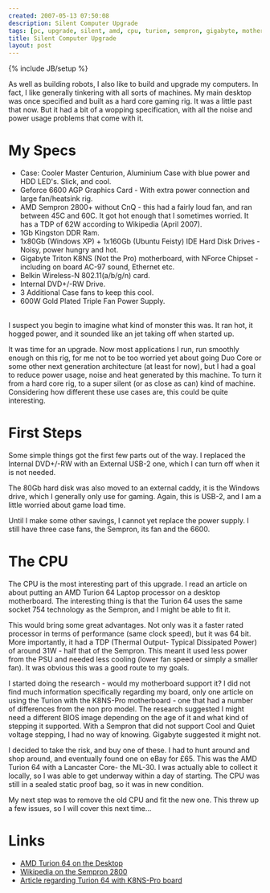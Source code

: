 ```yaml
---
created: 2007-05-13 07:50:08
description: Silent Computer Upgrade
tags: [pc, upgrade, silent, amd, cpu, turion, sempron, gigabyte, motherboard]
title: Silent Computer Upgrade
layout: post
---
```

{% include JB/setup %}

 <p>
  As well as building robots, I also like to build and upgrade my computers. In fact, I like generally tinkering with all sorts of machines. My main desktop was once specified and built as a hard core gaming rig. It was a little past that now. But it had a bit of a wopping specification, with all the noise and power usage problems that come with it.
 </p>
 <h1 class="showhide_heading" id="My_Specs">
  My Specs
 </h1>
 <ul>
  <li>
   Case: Cooler Master Centurion, Aluminium Case with blue power and HDD LED's. Slick, and cool.
  </li>
  <li>
   Geforce 6600 AGP Graphics Card - With extra power connection and large fan/heatsink rig.
  </li>
  <li>
   AMD Sempron 2800+ without CnQ - this had a fairly loud fan, and ran between 45C and 60C. It got hot enough that I sometimes worried. It has a TDP of 62W according to Wikipedia (April 2007).
  </li>
  <li>
   1Gb Kingston DDR Ram.
  </li>
  <li>
   1x80Gb (Windows XP) + 1x160Gb (Ubuntu Feisty) IDE Hard Disk Drives - Noisy, power hungry and hot.
  </li>
  <li>
   Gigabyte Triton K8NS (Not the Pro) motherboard, with NForce Chipset - including on board AC-97 sound, Ethernet etc.
  </li>
  <li>
   Belkin Wireless-N 802.11(a/b/g/n) card.
  </li>
  <li>
   Internal DVD+/-RW Drive.
  </li>
  <li>
   3 Additional Case fans to keep this cool.
  </li>
  <li>
   600W Gold Plated Triple Fan Power Supply.
  </li>
 </ul>
 <p>
  <br/>
  I suspect you begin to imagine what kind of monster this was. It ran hot, it hogged power, and it sounded like an jet taking off when started up.
 </p>
 <p>
  It was time for an upgrade. Now most applications I run, run smoothly enough on this rig, for me not to be too worried yet about going Duo Core or some other next generation architecture (at least for now), but I had a goal to reduce power usage, noise and heat generated by this machine. To turn it from a hard core rig, to a super silent (or as close as can) kind of machine. Considering how different these use cases are, this could be quite interesting.
 </p>
 <h1 class="showhide_heading" id="First_Steps">
  First Steps
 </h1>
 <p>
  Some simple things got the first few parts out of the way. I replaced the Internal DVD+/-RW with an External USB-2 one, which I can turn off when it is not needed.
 </p>
 <p>
  The 80Gb hard disk was also moved to an external caddy, it is the Windows drive, which I generally only use for gaming. Again, this is USB-2, and I am a little worried about game load time.
 </p>
 <p>
  Until I make some other savings, I cannot yet replace the power supply. I still have three case fans, the Sempron, its fan and the 6600.
 </p>
 <h1 class="showhide_heading" id="The_CPU">
  The CPU
 </h1>

The CPU is the most interesting part of this upgrade. I read an article on about putting an AMD Turion 64 Laptop processor on a desktop motherboard. The interesting thing is that the Turion 64 uses the same socket 754 technology as the Sempron, and I might be able to fit it.

This would bring some great advantages. Not only was it a faster rated processor in terms of performance (same clock speed), but it was 64 bit. More importantly, it had a TDP (Thermal Output- Typical Dissipated Power) of around 31W - half that of the Sempron. This meant it used less power from the PSU and needed less cooling (lower fan speed or simply a smaller fan). It was obvious this was a good route to my goals.

I started doing the research - would my motherboard support it? I did not find much information specifically regarding my board, only one article on using the Turion with the K8NS-Pro motherboard - one that had a number of differences from the non pro model. The research suggested I might need a different BIOS image depending on the age of it and what kind of stepping it supported. With a Sempron that did not support Cool and Quiet voltage stepping, I had no way of knowing. Gigabyte suggested it might not.

I decided to take the risk, and buy one of these. I had to hunt around and shop around, and eventually found one on eBay for £65. This was the AMD Turion 64 with a Lancaster Core- the ML-30. I was actually able to collect it locally, so I was able to get underway within a day of starting. The CPU was still in a sealed static proof bag, so it was in new condition.

My next step was to remove the old CPU and fit the new one. This threw up a few issues, so I will cover this next time...

# Links
<ul>
 <li>
  <a href="http://www.silentpcreview.com/article300-page1.html">AMD Turion 64 on the Desktop</a>
 </li>
 <li>
  <a href="http://en.wikipedia.org/wiki/List_of_AMD_Sempron_microprocessors#Sempron_.22Palermo.22_.28Socket_754.2C_90_nm.29">Wikipedia on the Sempron 2800</a>
 </li>
 <li><a href="http://angelfall.s39.xrea.com/area2ch/turion-e.html">Article regarding Turion 64 with K8NS-Pro board</a>
 </li>
</ul>

